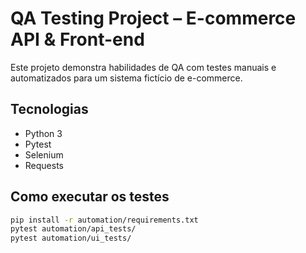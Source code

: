 # QA Testing Project – E-commerce API & Front-end

Este projeto demonstra habilidades de QA com testes manuais e automatizados para um sistema fictício de e-commerce.

## Tecnologias
- Python 3
- Pytest
- Selenium
- Requests

## Como executar os testes
```bash
pip install -r automation/requirements.txt
pytest automation/api_tests/
pytest automation/ui_tests/
```
